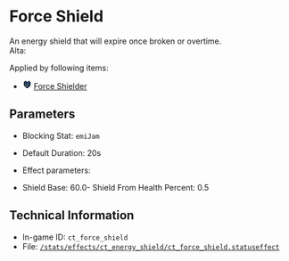 # Force Shield

An energy shield that will expire once broken or overtime.  
Alta: 

Applied by following items:

- <img src="https://raw.githubusercontent.com/Ceterai/Enternia/main/items/generic/other/ct_force_shielder.png" alt="Force Shielder icon" loading="lazy" width="auto" height="16px"/> [Force Shielder](https://ceterai.github.io/MyEnternia/Wiki/ForceShielder)

## Parameters

- Blocking Stat: `emiJam`
- Default Duration: 20s
- Effect parameters: 

- Shield Base: 60.0- Shield From Health Percent: 0.5

## Technical Information

- In-game ID: `ct_force_shield`
- File: [`/stats/effects/ct_energy_shield/ct_force_shield.statuseffect`](https://github.com/Ceterai/Enternia/blob/main/stats/effects/ct_energy_shield/ct_force_shield.statuseffect)

